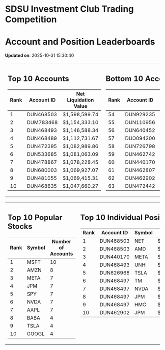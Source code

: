 # SDSU Investment Club Trading Competition 
 # Account and Position Leaderboards

**Updated on**: 2025-10-31 15:30:40

<table><tr><td valign="top">

## Top 10 Accounts
| Rank | Account ID | Net Liquidation Value |
|------|------------|-----------------------|
| 1 | DUN468503 | $1,598,599.74 |
| 2 | DUM783468 | $1,154,333.10 |
| 3 | DUN468493 | $1,146,588.34 |
| 4 | DUN468489 | $1,112,731.67 |
| 5 | DUN472395 | $1,082,989.86 |
| 6 | DUN533685 | $1,081,063.09 |
| 7 | DUN478867 | $1,078,228.45 |
| 8 | DUN680003 | $1,069,927.07 |
| 9 | DUN481055 | $1,069,415.31 |
| 10 | DUN468635 | $1,047,660.27 |

</td><td valign="top">

## Bottom 10 Accounts
| Rank | Account ID | Net Liquidation Value |
|------|------------|-----------------------|
| 54 | DUN929235 | $1,004,060.84 |
| 55 | DUN110956 | $1,003,467.68 |
| 56 | DUN640452 | $1,001,489.73 |
| 57 | DUO094200 | $1,000,099.55 |
| 58 | DUN726798 | $994,555.97 |
| 59 | DUN462742 | $990,302.45 |
| 60 | DUN440170 | $976,261.85 |
| 61 | DUN462807 | $972,656.99 |
| 62 | DUN462902 | $914,697.08 |
| 63 | DUN472442 | $820,640.25 |

</td></tr></table>

<table><tr><td valign="top">

## Top 10 Popular Stocks
| Rank | Symbol | Number of Accounts |
|------|--------|--------------------|
| 1 | MSFT | 10 |
| 2 | AMZN | 8 |
| 3 | META | 7 |
| 4 | JPM | 7 |
| 5 | SPY | 7 |
| 6 | NVDA | 7 |
| 7 | AAPL | 7 |
| 8 | BABA | 4 |
| 9 | TSLA | 4 |
| 10 | GOOGL | 4 |

</td><td valign="top">

## Top 10 Individual Positions
| Rank | Account ID | Symbol | Cost | Total Value |
|------|------------|--------|-----------|-------------|
| 1 | DUN468503 | NET | $2,222,350.22 | $2,222,350.22 |
| 2 | DUN468503 | AMD | $484,965.07 | $484,965.07 |
| 3 | DUN440170 | META | $327,344.26 | $327,344.26 |
| 4 | DUN468493 | UNH | $270,005.39 | $270,005.39 |
| 5 | DUN626968 | TSLA | $225,886.51 | $225,886.51 |
| 6 | DUN468497 | TM | $200,005.73 | $200,005.73 |
| 7 | DUN468497 | NVDA | $200,005.30 | $200,005.30 |
| 8 | DUN468497 | JPM | $200,003.26 | $200,003.26 |
| 9 | DUN468497 | HMC | $198,032.60 | $198,032.60 |
| 10 | DUN462902 | JPM | $154,876.44 | $154,876.44 |

</td></tr></table>
